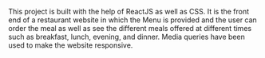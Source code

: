 This project is built with the help of ReactJS as well as CSS. It is the front end of a restaurant website in which the Menu is provided and the user can order the meal as well as see the different meals offered at different times such as breakfast, lunch, evening, and dinner. Media queries have been used to make the website responsive.
